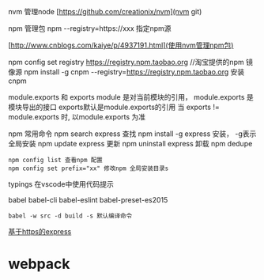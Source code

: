 nvm 管理node
[https://github.com/creationix/nvm](nvm git)

npm 管理包
    npm --registry=https://xxx  指定npm源

[http://www.cnblogs.com/kaiye/p/4937191.html](使用nvm管理npm包)

npm config set registry https://registry.npm.taobao.org  //淘宝提供的npm 镜像源
npm install -g cnpm --registry=https://registry.npm.taobao.org 安装cnpm


module.exports 和 exports
    module 是对当前模块的引用， 
    module.exports 是模块导出的接口 
    exports默认是module.exports的引用
    当 exports != module.exports 时, 以module.exports 为准

npm 常用命令
    npm search express      查找
    npm install -g express  安装， -g表示全局安装
    npm update express      更新
    npm uninstall express   卸载
    npm dedupe  

    npm config list 查看npm 配置
    npm config set prefix="xx" 修改npm 全局安装目录s


typings 在vscode中使用代码提示

babel
    babel-cli
    babel-eslint
    babel-preset-es2015
    
    babel -w src -d build -s 默认编译命令


[基于https的express](http://blog.mgechev.com/2014/02/19/create-https-tls-ssl-application-with-express-nodejs/)

# webpack
